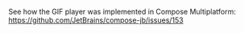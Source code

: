 See how the GIF player was implemented in Compose Multiplatform:
https://github.com/JetBrains/compose-jb/issues/153
